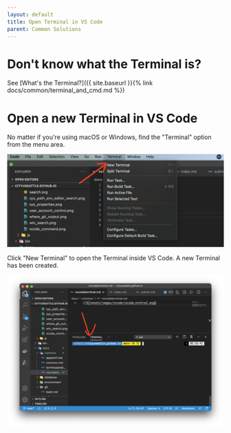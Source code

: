 ```yaml
---
layout: default
title: Open Terminal in VS Code
parent: Common Solutions
---
```


# Don't know what the Terminal is?

See [What's the Terminal?]({{ site.baseurl }}{% link docs/common/terminal_and_cmd.md %})

# Open a new Terminal in VS Code

No matter if you're using macOS or Windows, find the "Terminal" option from the menu area.

![vscode_terminal](/assets/images/common/vscode_terminal/vscode_terminal.png)


Click "New Terminal" to open the Terminal inside VS Code. A new Terminal has been created.

![vscode_terminal_window](/assets/images/common/vscode_terminal/vscode_terminal_window.png)
